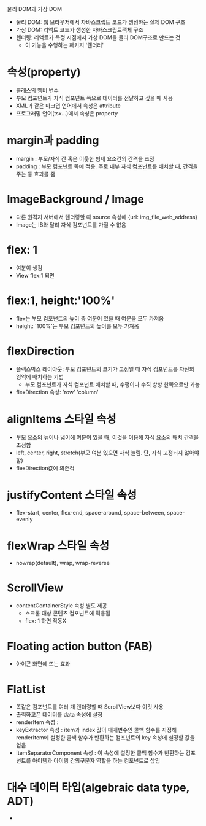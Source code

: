 물리 DOM과 가상 DOM
- 물리 DOM: 웹 브라우저에서 자바스크립트 코드가 생성하는 실제 DOM 구조
- 가상 DOM: 리액트 코드가 생성한 자바스크립트객체 구조
- 렌더링: 리액트가 특정 시점에서 가상 DOM을 물리 DOM구조로 만드는 것
  - 이 기능을 수행하는 패키지 '렌더러'

# 속성(property)
- 클래스의 멤버 변수
- 부모 컴포넌트가 자식 컴포넌트 쪽으로 데이터를 전달하고 싶을 때 사용
- XML과 같은 마크업 언어에서 속성은 attribute
- 프로그래밍 언어(tsx...)에서 속성은 property

# margin과 padding
- margin : 부모/자식 간 혹은 이웃한 형제 요소간의 간격을 조정
- padding : 부모 컴포넌트 쪽에 적용. 주로 내부 자식 컴포넌트를 배치할 때, 간격을 주는 등 효과를 줌

# ImageBackground / Image
- 다른 원격지 서버에서 렌더링할 때 source 속성에 {url: img_file_web_address}
- Image는 IB와 달리 자식 컴포넌트를 가질 수 없음

# flex: 1
- 여분이 생김
- View flex:1 되면

# flex:1, height:'100%'
- flex는 부모 컴포넌트의 높이 중 여분이 있을 때 여분을 모두 가져옴
- height: '100%'는 부모 컴포넌트의 높이를 모두 가져옴

# flexDirection
- 플렉스박스 레이아웃: 부모 컴포넌트의 크기가 고정일 때 자식 컴포넌트를 자신의 영역에 배치하는 기법
  - 부모 컴포넌트가 자식 컴포넌트 배치할 때, 수평이나 수직 방향 한쪽으로만 가능
- flexDirection 속성: 'row' 'column'

# alignItems 스타일 속성
- 부모 요소의 높이나 넓이에 여분이 있을 때, 이것을 이용해 자식 요소의 배치 간격을 조정함
- left, center, right, stretch(부모 여분 있으면 자식 늘림. 단, 자식 고정되지 않아야 함)
- flexDirection값에 의존적

# justifyContent 스타일 속성
- flex-start, center, flex-end, space-around, space-between, space-evenly

# flexWrap 스타일 속성
- nowrap(default), wrap, wrap-reverse

# ScrollView
- contentContainerStyle 속성 별도 제공
  - 스크롤 대상 콘텐츠 컴포넌트에 적용됨
  - flex: 1 하면 작동X

# Floating action button (FAB)
- 아이콘 화면에 뜨는 효과

# FlatList
- 똑같은 컴포넌트를 여러 개 렌더링할 때 ScrollView보다 이것 사용
- 출력하고픈 데이터를 data 속성에 설정
- renderItem 속성 : 
- keyExtractor 속성 : item과 index 값이 매개변수인 콜백 함수를 지정해 
  renderItem에 설정한 콜백 함수가 반환하는 컴포넌트의 key 속성에 설정할 값을 얻음
- ItemSeparatorComponent 속성 : 이 속성에 설정한 콜백 함수가 반환하는 컴포넌트를 아이템과 아이템 간의구분자 역할을 하는 컴포넌트로 삽입

# 대수 데이터 타입(algebraic data type, ADT)
- 